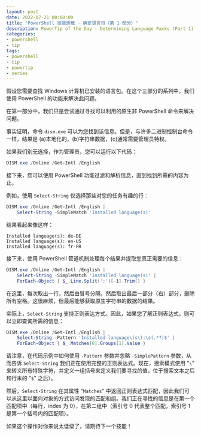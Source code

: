 ```yaml
---
layout: post
date: 2022-07-21 00:00:00
title: "PowerShell 技能连载 - 确定语言包（第 1 部分）"
description: PowerTip of the Day - Determining Language Packs (Part 1)
categories:
- powershell
- tip
tags:
- powershell
- tip
- powertip
- series
---
```

假设您需要查找 Windows 计算机已安装的语言包。在这个三部分的系列中，我们使用 PowerShell 的功能来解决此问题。

在第一部分中，我们只是尝试通过寻找可以利用的原生非 PowerShell 命令来解决问题。

事实证明，命令 `dism.exe` 可以为您找到该信息。但是，与许多二进制控制台命令一样，结果是 (a)本地化的，(b)字符串数据，(c)通常需要管理员特权。

如果我们别无选择，作为管理员，您可以运行以下代码：

```powershell
DISM.exe /Online /Get-Intl /English
```

接下来，您可以使用 PowerShell 功能过滤和解析信息，直到找到所需的内容为止。

例如，使用 `Select-String` 仅选择那些对您的任务有趣的行：

```powershell
DISM.exe /Online /Get-Intl /English |
    Select-String -SimpleMatch 'Installed language(s)'
```

结果看起来像这样：

    Installed language(s): de-DE
    Installed language(s): en-US
    Installed language(s): fr-FR

接下来，使用 PowerShell 管道机制处理每个结果并提取您真正需要的信息：

```powershell
DISM.exe /Online /Get-Intl /English |
    Select-String -SimpleMatch 'Installed language(s)' |
    ForEach-Object { $_.Line.Split(':')[-1].Trim() }
```

在这里，每次取出一行，然后由冒号分隔，然后取出最后一部分（右）部分，删除所有空格。这很麻烦，但最后能够获取原生字符串的数据的结果。

实际上，`Select-String` 支持正则表达方式。因此，如果您了解正则表达式，则可以立即查询所需的信息：

```powershell
DISM.exe /Online /Get-Intl /English |
    Select-String -Pattern 'Installed language\(s\):\s(.*?)$' |
    ForEach-Object { $_.Matches[0].Groups[1].Value }
```

请注意，在代码示例中如何使用 `-Pattern` 参数并忽略 `-SimplePattern` 参数，从而告诉 `Select-String` 我们正在使用完整的正则表达式。现在，搜索模式使用 "`\`" 来转义所有特殊字符，并定义一组括号来定义我们要寻找的值，位于搜索文本之后和行末的 "`$`" 之后）。


然后，`Select-String` 在其属性 "`Matches`" 中返回正则表达式匹配，因此我们可以从这里以面向对象的方式访问发现的匹配和组。我们正在寻找的信息是在第一个匹配项中（每行，index 为 0），在第二组中（索引号 0 代表整个匹配，索引号 1 是第一个括号内的匹配项）。

如果这个操作对你来说太低级了，请期待下一个技能！

<!--本文国际来源：[Determining Language Packs (Part 1)](https://community.idera.com/database-tools/powershell/powertips/b/tips/posts/determining-language-packs-part-1)-->

